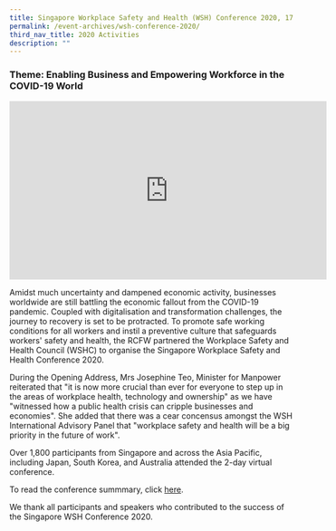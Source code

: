 ```yaml
---
title: Singapore Workplace Safety and Health (WSH) Conference 2020, 17 to 18 Nov 2020
permalink: /event-archives/wsh-conference-2020/
third_nav_title: 2020 Activities
description: ""
---
```

### Theme: Enabling Business and Empowering Workforce in the COVID-19 World

<div class="bp-youtube">
<iframe width="560" height="315" src="https://www.youtube.com/embed/cIcdk5HiQAA" title="YouTube video player" frameborder="0" allow="accelerometer; autoplay; clipboard-write; encrypted-media; gyroscope; picture-in-picture" allowfullscreen></iframe>
</div>

Amidst much uncertainty and dampened economic activity, businesses worldwide are still battling the economic fallout from the COVID-19 pandemic. Coupled with digitalisation and transformation challenges, the journey to recovery is set to be protracted. To promote safe working conditions for all workers and instil a preventive culture that safeguards workers' safety and health, the RCFW partnered the Workplace Safety and Health Council (WSHC) to organise the Singapore Workplace Safety and Health Conference 2020. 

During the Opening Address, Mrs Josephine Teo, Minister for Manpower reiterated that "it is now more crucial than ever for everyone to step up in the areas of workplace health, technology and ownership" as we have "witnessed how a public health crisis can cripple businesses and economies". She added that there was a cear concensus amongst the WSH International Advisory Panel that "workplace safety and health will be a big priority in the future of work". 

Over 1,800 participants from Singapore and across the Asia Pacific, including Japan, South Korea, and Australia attended the 2-day virtual conference. 

<p>To read the conference summmary, click <a href="https://www.tal.sg/wshc/Events/Conference/2020/The-Singapore-WSH-Conference-2020#/">here</a>.</p>

We thank all participants and speakers who contributed to the success of the Singapore WSH Conference 2020.